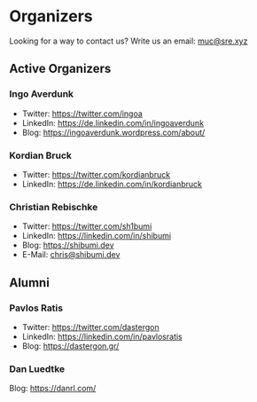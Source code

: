 # Organizers

Looking for a way to contact us? Write us an email: [muc@sre.xyz](mailto:muc@sre.xyz)

## Active Organizers

### Ingo Averdunk

* Twitter: https://twitter.com/ingoa
* LinkedIn: https://de.linkedin.com/in/ingoaverdunk
* Blog: https://ingoaverdunk.wordpress.com/about/

### Kordian Bruck

* Twitter: https://twitter.com/kordianbruck
* LinkedIn: https://de.linkedin.com/in/kordianbruck

### Christian Rebischke

* Twitter: https://twitter.com/sh1bumi
* LinkedIn: https://linkedin.com/in/shibumi
* Blog: https://shibumi.dev
* E-Mail: [chris@shibumi.dev](mailto:chris@shibumi.dev)

## Alumni

### Pavlos Ratis

* Twitter: https://twitter.com/dastergon
* LinkedIn: https://linkedin.com/in/pavlosratis
* Blog: https://dastergon.gr/

### Dan Luedtke

Blog: https://danrl.com/
